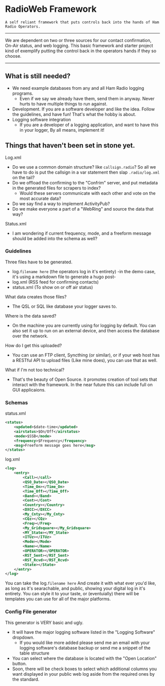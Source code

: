 # RadioWeb Framework
` A self reliant framework that puts controls back into the hands of Ham Radio Operators. `

---

We are dependent on two or three sources for our contact confirmation, On-Air status, and web logging. 
This basic framework and starter project kind of exemplify putting the control back in the operators hands if they so choose. 

---

## What is still needed?
- We need example databases from any and all Ham Radio logging programs. 
    - Even if we say we already have them, send them in anyway. Never hurts to have multiple things to run against.
- Development. If you are a software developer and like the idea. Follow the guidelines, and have fun! That's what the hobby is about.
- Logging software integration
    - If you are a developer of a logging application, and want to have this in your logger, By all means, implement it! 

## Things that haven't been set in stone yet. 
Log.xml
- Do we use a common domain structure? like `callsign.radio`? So all we have to do is put the callsign in a var statement then slap `.radio/log.xml` on the tail?
- Do we offload the confirming to the "Confrim" server, and put metadata in the generated files for scrapers to index? 
    - Would these servers communicate with each other and vote on the most accurate data?
- Do we say find a way to implement ActivityPub?
- Do we make everyone a part of a "WebRing" and source the data that way?

Status.xml
- I am wondering if current frequency, mode, and a freeform message should be added into the schema as well?

### Guidelines


Three files have to be generated. 
   - log.`filename here` (the operators log in it's entirety) -in the demo case, it's using a markdown file to generate a hugo post- 
   - log.xml (RSS feed for confirming contacts)
   - status.xml (To show on or off air status)

What data creates those files? 
   - The QSL or SQL like database your logger saves to. 

Where is the data saved?
- On the machine you are currently using for logging by default. You can also set it up to run on an external device, and then access the database over the network. 

How do I get this uploaded?
- You can use an FTP client, Syncthing (or similar), or if your web host has a RESTful API to upload files (Like mine does), you can use that as well.

What if I'm not too technical?
- That's the beauty of Open Source. it promotes creation of tool sets that interact with the framework. In the near future this can include full on GUI applicaions. 


### Schemas
status.xml
```xml
<status>
    <updated>$date-time</updated>
    <airstatus>$On/Off</airstatus>
    <mode>$SSB</mode>
    <frequency>$Frequency</frequency>
    <msg>Freeform message goes here</msg>
</status>
```
log.xml
```xml
<log>
    <entry>
        <Call></call>
        <QSO_Date></QSO_Date>
        <Time_On></Time_On>
        <Time_Off></Time_Off>
        <Band></Band>
        <Cont></Cont>
        <Country></Country>
        <DXCC></DXCC>
        <My_Cnty></My_Cnty>
        <CQz></CQz>
        <Freq></Freq>
        <My_Gridsquare></My_Gridsquare>
        <MY_State></MY_State>
        <ITUz></ITUz>
        <Mode></Mode>
        <Name></Name>
        <OPERATOR></OPERATOR>
        <RST_Sent></RST_Sent>
        <RST_Rcvd></RST_Rcvd>
        <State></State>
    </entry>
</log>

```
You can take the log.`filename here` And create it with what ever you'd like, as long as it's searachable, and public, showing your digital log in it's entirety. You can style it to your taste, or (eventuially) there will be templates you can use for all of the major platforms. 

### Config File generator
This generator is VERY basic and ugly. 
- It will have the major logging software listed in the "Logging Software" dropdown. 
    - If you would like more added please send me an email with your logging software's database backup or send me a snippet of the table structure
- You can select where the database is located with the "Open Location" button.
- Soon, there will be check boxes to select which additional columns you want displayed in your public web log aside from the required ones by the standard. 